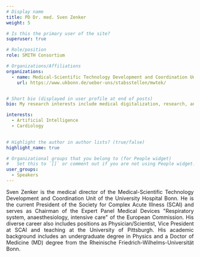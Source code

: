 ```yaml
---
# Display name
title: PD Dr. med. Sven Zenker
weight: 5

# Is this the primary user of the site?
superuser: true

# Role/position
role: SMITH Consortium

# Organizations/Affiliations
organizations:
  - name: Medical-Scientific Technology Development and Coordination Unit; University Hospital Bonn
    url: https://www.ukbonn.de/ueber-uns/stabsstellen/mwtek/


# Short bio (displayed in user profile at end of posts)
bio: My research interests include medical digitalization, research, and interdisciplinarity.

interests:
  - Artificial Intelligence
  - Cardiology

          
# Highlight the author in author lists? (true/false)
highlight_name: true

# Organizational groups that you belong to (for People widget)
#   Set this to `[]` or comment out if you are not using People widget.
user_groups:
  - Speakers
---
```

 <p class="bottom-three">
Sven Zenker is the medical director of the Medical-Scientific Technology Development and Coordination Unit of the University Hospital Bonn. He is the current President of the Society for Complex Acute Illness (SCAI) and serves as Chairman of the Expert Panel Medical Devices "Respiratory system, anaesthesiology, intensive care" of the European Commission. His diverse career also includes positions as Physician/Scientist, Vice President at SCAI and teaching at the University of Pittsburgh. His academic background includes an undergraduate degree in Physics and a Doctor of Medicine (MD) degree from the Rheinische Friedrich-Wilhelms-Universität Bonn.
</p>
<style>
  .bottom-three {
    margin-bottom: 2 cm;
    text-align: justify;
    hyphens: auto;
    -webkit-hyphens: auto;
  }
</style>
